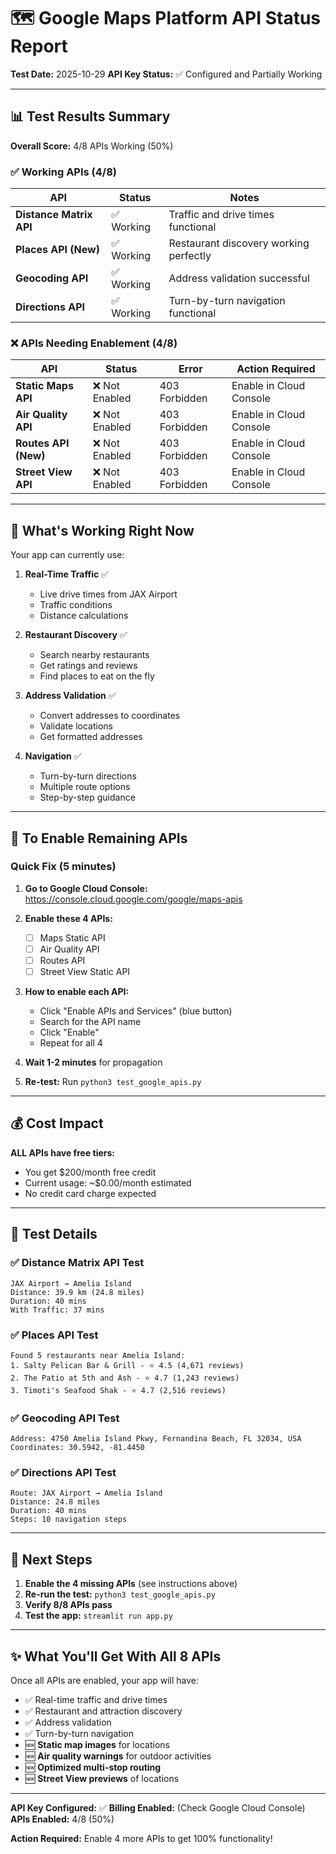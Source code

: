 # 🗺️ Google Maps Platform API Status Report

**Test Date:** 2025-10-29
**API Key Status:** ✅ Configured and Partially Working

---

## 📊 Test Results Summary

**Overall Score:** 4/8 APIs Working (50%)

### ✅ Working APIs (4/8)

| API | Status | Notes |
|-----|--------|-------|
| **Distance Matrix API** | ✅ Working | Traffic and drive times functional |
| **Places API (New)** | ✅ Working | Restaurant discovery working perfectly |
| **Geocoding API** | ✅ Working | Address validation successful |
| **Directions API** | ✅ Working | Turn-by-turn navigation functional |

### ❌ APIs Needing Enablement (4/8)

| API | Status | Error | Action Required |
|-----|--------|-------|------------------|
| **Static Maps API** | ❌ Not Enabled | 403 Forbidden | Enable in Cloud Console |
| **Air Quality API** | ❌ Not Enabled | 403 Forbidden | Enable in Cloud Console |
| **Routes API (New)** | ❌ Not Enabled | 403 Forbidden | Enable in Cloud Console |
| **Street View API** | ❌ Not Enabled | 403 Forbidden | Enable in Cloud Console |

---

## 🔧 What's Working Right Now

Your app can currently use:

1. **Real-Time Traffic** ✅
   - Live drive times from JAX Airport
   - Traffic conditions
   - Distance calculations

2. **Restaurant Discovery** ✅
   - Search nearby restaurants
   - Get ratings and reviews
   - Find places to eat on the fly

3. **Address Validation** ✅
   - Convert addresses to coordinates
   - Validate locations
   - Get formatted addresses

4. **Navigation** ✅
   - Turn-by-turn directions
   - Multiple route options
   - Step-by-step guidance

---

## 🚀 To Enable Remaining APIs

### Quick Fix (5 minutes)

1. **Go to Google Cloud Console:**
   https://console.cloud.google.com/google/maps-apis

2. **Enable these 4 APIs:**
   - ☐ Maps Static API
   - ☐ Air Quality API
   - ☐ Routes API
   - ☐ Street View Static API

3. **How to enable each API:**
   - Click "Enable APIs and Services" (blue button)
   - Search for the API name
   - Click "Enable"
   - Repeat for all 4

4. **Wait 1-2 minutes** for propagation

5. **Re-test:** Run `python3 test_google_apis.py`

---

## 💰 Cost Impact

**ALL APIs have free tiers:**
- You get $200/month free credit
- Current usage: ~$0.00/month estimated
- No credit card charge expected

---

## 📝 Test Details

### ✅ Distance Matrix API Test
```
JAX Airport → Amelia Island
Distance: 39.9 km (24.8 miles)
Duration: 40 mins
With Traffic: 37 mins
```

### ✅ Places API Test
```
Found 5 restaurants near Amelia Island:
1. Salty Pelican Bar & Grill - ⭐ 4.5 (4,671 reviews)
2. The Patio at 5th and Ash - ⭐ 4.7 (1,243 reviews)
3. Timoti's Seafood Shak - ⭐ 4.7 (2,516 reviews)
```

### ✅ Geocoding API Test
```
Address: 4750 Amelia Island Pkwy, Fernandina Beach, FL 32034, USA
Coordinates: 30.5942, -81.4450
```

### ✅ Directions API Test
```
Route: JAX Airport → Amelia Island
Distance: 24.8 miles
Duration: 40 mins
Steps: 10 navigation steps
```

---

## 🎯 Next Steps

1. **Enable the 4 missing APIs** (see instructions above)
2. **Re-run the test:** `python3 test_google_apis.py`
3. **Verify 8/8 APIs pass**
4. **Test the app:** `streamlit run app.py`

---

## ✨ What You'll Get With All 8 APIs

Once all APIs are enabled, your app will have:

- ✅ Real-time traffic and drive times
- ✅ Restaurant and attraction discovery
- ✅ Address validation
- ✅ Turn-by-turn navigation
- 🆕 **Static map images** for locations
- 🆕 **Air quality warnings** for outdoor activities
- 🆕 **Optimized multi-stop routing**
- 🆕 **Street View previews** of locations

---

**API Key Configured:** ✅
**Billing Enabled:** (Check Google Cloud Console)
**APIs Enabled:** 4/8 (50%)

**Action Required:** Enable 4 more APIs to get 100% functionality!
